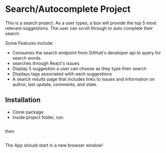 # Search/Autocomplete Project

This is a search project. As a user types, a box will provide the top 5 most relevant suggestions. The user can scroll through to auto complete their search. 

Some Features include:
* Consumes the search endpoint from GitHub's developer api to query for search words. 
* searches through React's issues
* Display 5 suggestion a user can choose as they type their search
* Displays tags associated witih each suggestions
* A search results page that includes links to issues and information on author, last update, comments, and state.

## Installation

* Clone package
* Inside project folder, run:

```npm install
```
then
```npm start
```

The App should start in a new browser window!

